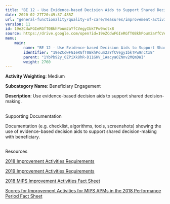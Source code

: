 ```yaml
---
title: "BE 12 - Use Evidence-based Decision Aids to Support Shared Decision-making"
date: 2020-02-27T20:49:37.485Z
url: "general-functionality/quality-of-care/measures/improvement-activities-measures/2018-improvement-acti_87.html"
version: 11
id: 19eZCdwFGIeRGfT0BkhPoum2aYfCVegyIbkTPw9nctx8
source: https://drive.google.com/open?id=19eZCdwFGIeRGfT0BkhPoum2aYfCVegyIbkTPw9nctx8
menu:
    main:
        name: "BE 12 - Use Evidence-based Decision Aids to Support Shared Decision-making"
        identifier: "19eZCdwFGIeRGfT0BkhPoum2aYfCVegyIbkTPw9nctx8"
        parent: "1YbPb92y_0ZPiXk8hR-D11GKV_1AacyaOZNnv2MQmDWI"
        weight: 2760
---
```









**Activity Weighting**: Medium

**Subcategory Name**: Beneficiary Engagement

**Description**: Use evidence-based decision aids to support shared decision-making.







## 

Supporting Documentation

Documentation (e.g. checklist, algorithms, tools, screenshots) showing the use of evidence-based decision aids to support shared decision-making with beneficiary.







## 

Resources

[2018 Improvement Activities Requirements](https://qpp.cms.gov/mips/improvement-activities?py=2018)

[2019 Improvement Activities Requirements](https://qpp.cms.gov/mips/improvement-activities?py=2019)

[2018 MIPS Improvement Activities Fact Sheet](https://qpp.cms.gov/resource/2018%20MIPS%20Improvement%20Activities%20Fact%20Sheet)

[Scores for Improvement Activities for MIPS APMs in the 2018 Performance Period Fact Sheet](https://qpp.cms.gov/resource/2018%20MIPS%20APMs%20improvement%20Activities%20scores%20fact%20sheet)

